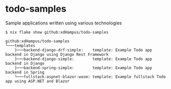# todo-samples
Sample applications written using various technologies

```console
$ nix flake show github:xdHampus/todo-samples

github:xdHampus/todo-samples
└───templates
    ├───backend-django-drf-simple:    template: Example Todo app backend in Django using Django Rest Framework
    ├───backend-django-simple: 	      template: Example Todo app backend in Django
    ├───backend-spring-simple: 		  template: Example Todo app backend in Spring
    └───fullstack-aspnet-blazor-wasm: template: Example fullstack Todo app using ASP.NET and Blazor
```
    
